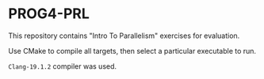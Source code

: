 # PROG4-PRL

This repository contains "Intro To Parallelism" exercises for evaluation.

Use CMake to compile all targets, then select a particular executable to run.

`Clang-19.1.2` compiler was used.